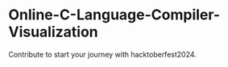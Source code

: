 # Online-C-Language-Compiler-Visualization
Contribute to start your journey with hacktoberfest2024.
